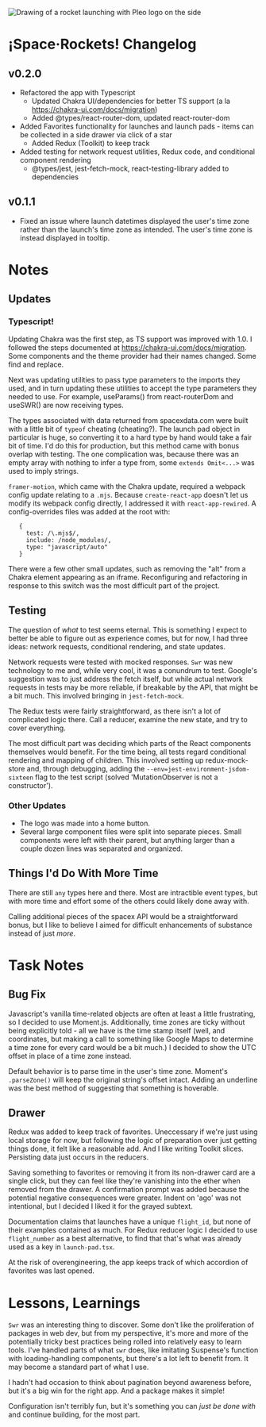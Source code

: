 ![Drawing of a rocket launching with Pleo logo on the side](https://repository-images.githubusercontent.com/255552950/c9991080-ff11-11ea-8706-5d40322f68fe)

# ¡Space·Rockets! Changelog

## v0.2.0
- Refactored the app with Typescript
   - Updated Chakra UI/dependencies for better TS support (a la https://chakra-ui.com/docs/migration)
   - Added @types/react-router-dom, updated react-router-dom
- Added Favorites functionality for launches and launch pads - items can be collected in a side drawer via click of a star
   - Added Redux (Toolkit) to keep track
- Added testing for network request utilities, Redux code, and conditional component rendering
   - @types/jest, jest-fetch-mock, react-testing-library added to dependencies


## v0.1.1
- Fixed an issue where launch datetimes displayed the user's time zone rather than the launch's time zone as intended. The user's time zone is instead displayed in tooltip. 



# Notes

## Updates

### Typescript! 

Updating Chakra was the first step, as TS support was improved with 1.0. I followed the steps documented at https://chakra-ui.com/docs/migration.
Some components and the theme provider had their names changed. Some find and replace.

Next was updating utilities to pass type parameters to the imports they used, and in turn updating these utilities to accept the type parameters they needed to use.
For example, useParams() from react-routerDom and useSWR() are now receiving types.

The types associated with data returned from spacexdata.com were built with a little bit of `typeof` cheating (cheating?). 
The launch pad object in particular is huge, so converting it to a hard type by hand would take a fair bit of time. I'd do this for production, but this method came with bonus overlap with testing. The one complication was, because there was an empty array with nothing to infer a type from, some `extends Omit<...>` was used to imply strings.

`framer-motion`, which came with the Chakra update, required a webpack config update relating to a `.mjs`. Because `create-react-app` doesn't let us modify its webpack config directly, I addressed it with `react-app-rewired`. A config-overrides files was added at the root with:
```
   {
     test: /\.mjs$/,
     include: /node_modules/,
     type: "javascript/auto"
   }
```

There were a few other small updates, such as removing the "alt" from a Chakra element appearing as an iframe.
Reconfiguring and refactoring in response to this switch was the most difficult part of the project.


## Testing
The question of *what* to test seems eternal. This is something I expect to better be able to figure out as experience comes, but for now, I had three ideas: network requests, conditional rendering, and state updates.

Network requests were tested with mocked responses. `Swr` was new technology to me and, while very cool, it was a conundrum to test. Google's suggestion was to just address the fetch itself, but while actual network requests in tests may be more reliable, if breakable by the API, that might be a bit much. This involved bringing in `jest-fetch-mock`.

The Redux tests were fairly straightforward, as there isn't a lot of complicated logic there. Call a reducer, examine the new state, and try to cover everything.

The most difficult part was deciding which parts of the React components themselves would benefit. For the time being, all tests regard conditional rendering and mapping of children. This involved setting up redux-mock-store and, through debugging, adding the `--env=jest-environment-jsdom-sixteen` flag to the test script (solved 'MutationObserver is not a constructor').


### Other Updates
- The logo was made into a home button.
- Several large component files were split into separate pieces. Small components were left with their parent, but anything larger than a couple dozen lines was separated and organized.


## Things I'd Do With More Time
There are still `any` types here and there. Most are intractible event types, but with more time and effort some of the others could likely done away with.

Calling additional pieces of the spacex API would be a straightforward bonus, but I like to believe I aimed for difficult enhancements of substance instead of just *more*. 


# Task Notes

## Bug Fix
Javascript's vanilla time-related objects are often at least a little frustrating, so I decided to use Moment.js.
Additionally, time zones are ticky without being explicitly told - all we have is the time stamp itself (well, and coordinates, but making a
call to something like Google Maps to determine a time zone for every card would be a bit much.) I decided to show the UTC offset in place of 
a time zone instead.

Default behavior is to parse time in the user's time zone. Moment's `.parseZone()` will keep the original string's offset intact. Adding an underline was the best method of suggesting that something is hoverable.

## Drawer
Redux was added to keep track of favorites. Uneccessary if we're just using local storage for now, but following the logic of preparation over just getting things done, it felt like a reasonable add. And I like writing Toolkit slices. Persisting data just occurs in the reducers.

Saving something to favorites or removing it from its non-drawer card are a single click, but they can feel like they're vanishing into the ether when removed from the drawer. A confirmation prompt was added because the potential negative consequences were greater.
Indent on 'ago' was not intentional, but I decided I liked it for the grayed subtext.

Documentation claims that launches have a unique `flight_id`, but none of their examples contained as much. For Redux reducer logic I decided to use `flight_number` as a best alternative, to find that that's what was already used as a key in `launch-pad.tsx`. 

At the risk of overengineering, the app keeps track of which accordion of favorites was last opened.


# Lessons, Learnings
`Swr` was an interesting thing to discover. Some don't like the proliferation of packages in web dev, but from my perspective, it's more and more of the potentially tricky best practices being rolled into relatively easy to learn tools. I've handled parts of what `swr` does, like imitating Suspense's function with loading-handling components, but there's a lot left to benefit from. It may become a standard part of what I use.

I hadn't had occasion to think about pagination beyond awareness before, but it's a big win for the right app. And a package makes it simple!

Configuration isn't terribly fun, but it's something you can *just be done with* and continue building, for the most part. 
